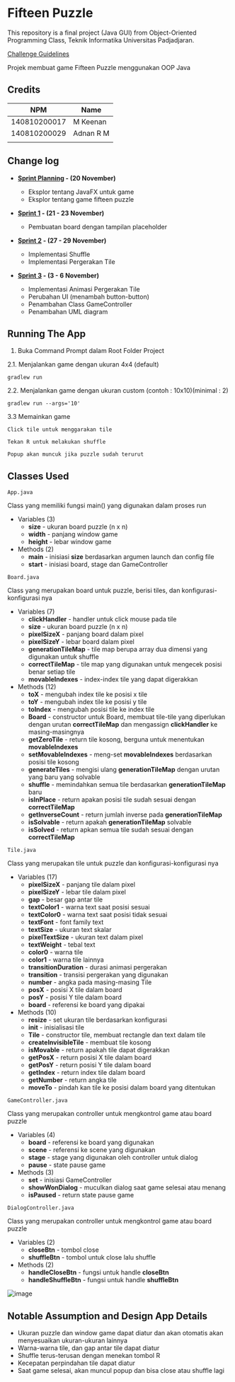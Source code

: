 # Fifteen Puzzle

This repository is a final project (Java GUI) from Object-Oriented Programming Class, Teknik Informatika Universitas Padjadjaran. 

[Challenge Guidelines](challenge-guideline.md)

Projek membuat game Fifteen Puzzle menggunakan OOP Java

## Credits
| NPM           | Name        |
| ------------- |-------------|
| 140810200017  | M Keenan    |
| 140810200029  | Adnan R M   |
|               |             |

## Change log
- **[Sprint Planning](changelog/sprint-planning.md) - (20 November)** 
   - Eksplor tentang JavaFX untuk game
   - Eksplor tentang game fifteen puzzle

- **[Sprint 1](changelog/sprint-1.md) - (21 - 23 November)** 
   - Pembuatan board dengan tampilan placeholder

- **[Sprint 2](changelog/sprint-2.md) - (27 - 29 November)** 
   - Implementasi Shuffle
   - Implementasi Pergerakan Tile
   
- **[Sprint 3](changelog/sprint-3.md) - (3 - 6 November)** 
   - Implementasi Animasi Pergerakan Tile
   - Perubahan UI (menambah button-button)
   - Penambahan Class GameController
   - Penambahan UML diagram

## Running The App

1. Buka Command Prompt dalam Root Folder Project

2.1. Menjalankan game dengan ukuran 4x4 (default)
``` 
gradlew run
```
2.2. Menjalankan game dengan ukuran custom (contoh : 10x10)(minimal : 2)
``` 
gradlew run --args='10'
```
3.3 Memainkan game
``` 
Click tile untuk menggarakan tile
```
``` 
Tekan R untuk melakukan shuffle
```
``` 
Popup akan muncuk jika puzzle sudah terurut
```

## Classes Used

``` 
App.java
```
Class yang memiliki fungsi main() yang digunakan dalam proses run
- Variables (3)
   - **size** - ukuran board puzzle (n x n)
   - **width** - panjang window game
   - **height** - lebar window game
- Methods (2)
   - **main** - inisiasi **size** berdasarkan argumen launch dan config file
   - **start** - inisiasi board, stage dan GameController
   
``` 
Board.java
```
Class yang merupakan board untuk puzzle, berisi tiles, dan konfigurasi-konfigurasi nya
- Variables (7)
   - **clickHandler** - handler untuk click mouse pada tile
   - **size** - ukuran board puzzle (n x n)
   - **pixelSizeX** - panjang board dalam pixel
   - **pixelSizeY** - lebar board dalam pixel
   - **generationTileMap** - tile map berupa array dua dimensi yang digunakan untuk shuffle
   - **correctTileMap** - tile map yang digunakan untuk mengecek posisi benar setiap tile
   - **movableIndexes** - index-index tile yang dapat digerakkan
- Methods (12)
   - **toX** - mengubah index tile ke posisi x tile
   - **toY** - mengubah index tile ke posisi y tile
   - **toIndex** - mengubah posisi tile ke index tile
   - **Board** - constructor untuk Board, membuat tile-tile yang diperlukan dengan urutan **correctTileMap** dan mengassign **clickHandler** ke masing-masingnya
   - **getZeroTile** - return tile kosong, berguna untuk menentukan **movableIndexes**
   - **setMovableIndexes** - meng-set **movableIndexes** berdasarkan posisi tile kosong
   - **generateTiles** - mengisi ulang **generationTileMap** dengan urutan yang baru yang solvable
   - **shuffle** - memindahkan semua tile berdasarkan **generationTileMap** baru
   - **isInPlace** - return apakan posisi tile sudah sesuai dengan **correctTileMap**
   - **getInverseCount** - return jumlah inverse pada **generationTileMap**
   - **isSolvable** - return apakah **generationTileMap** solvable
   - **isSolved** - return apkan semua tile sudah sesuai dengan **correctTileMap**
   
``` 
Tile.java
```
Class yang merupakan tile untuk puzzle dan konfigurasi-konfigurasi nya
- Variables (17)
   - **pixelSizeX** - panjang tile dalam pixel
   - **pixelSizeY** - lebar tile dalam pixel
   - **gap** - besar gap antar tile
   - **textColor1** - warna text saat posisi sesuai
   - **textColor0** - warna text saat posisi tidak sesuai
   - **textFont** - font family text
   - **textSize** - ukuran text skalar
   - **pixelTextSize** - ukuran text dalam pixel
   - **textWeight** - tebal text
   - **color0** - warna tile 
   - **color1** - warna tile lainnya
   - **transitionDuration** - durasi animasi pergerakan
   - **transition** - transisi pergerakan yang digunakan
   - **number** - angka pada masing-masing Tile
   - **posX** - posisi X tile dalam board
   - **posY** - posisi Y tile dalam board
   - **board** - referensi ke board yang dipakai
- Methods (10)
   - **resize** - set ukuran tile berdasarkan konfigurasi
   - **init** - inisialisasi tile
   - **Tile** - constructor tile, membuat rectangle dan text dalam tile
   - **createInvisibleTile** - membuat tile kosong
   - **isMovable** - return apakah tile dapat digerakkan
   - **getPosX** - return posisi X tile dalam board
   - **getPosY** - return posisi Y tile dalam board
   - **getIndex** - return index tile dalam board
   - **getNumber** - return angka tile
   - **moveTo** - pindah kan tile ke posisi dalam board yang ditentukan
   
``` 
GameController.java
```
Class yang merupakan controller untuk mengkontrol game atau board puzzle
- Variables (4)
   - **board** - referensi ke board yang digunakan
   - **scene** - referensi ke scene yang digunakan
   - **stage** - stage yang digunakan oleh controller untuk dialog
   - **pause** - state pause game
- Methods (3)
   - **set** - inisiasi GameController
   - **showWonDialog** - muculkan dialog saat game selesai atau menang
   - **isPaused** - return state pause game
   
``` 
DialogController.java
```
Class yang merupakan controller untuk mengkontrol game atau board puzzle
- Variables (2)
   - **closeBtn** - tombol close
   - **shuffleBtn** - tombol untuk close lalu shuffle
- Methods (2)
   - **handleCloseBtn** - fungsi untuk handle **closeBtn**
   - **handleShuffleBtn** - fungsi untuk handle **shuffleBtn**


![image](https://user-images.githubusercontent.com/57803800/144962951-e15dadfa-868c-443d-a983-5c9e16c76054.png)


## Notable Assumption and Design App Details

- Ukuran puzzle dan window game dapat diatur dan akan otomatis akan menyesuaikan ukuran-ukuran lainnya
- Warna-warna tile, dan gap antar tile dapat diatur
- Shuffle terus-terusan dengan menekan tombol R
- Kecepatan perpindahan tile dapat diatur
- Saat game selesai, akan muncul popup dan bisa close atau shuffle lagi
